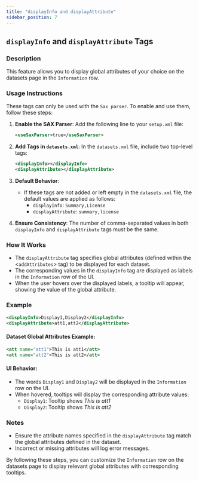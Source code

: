 ```yaml
---
title: "displayInfo and displayAttribute"
sidebar_position: 7
---
```

## `displayInfo` and `displayAttribute` Tags

### Description
This feature allows you to display global attributes of your choice on the datasets page in the `Information` row.

### Usage Instructions
These tags can only be used with the `Sax parser`. To enable and use them, follow these steps:

1. **Enable the SAX Parser**:
   Add the following line to your `setup.xml` file:
   ```xml
   <useSaxParser>true</useSaxParser>
   ```

2. **Add Tags in `datasets.xml`**:
   In the `datasets.xml` file, include two top-level tags:
   ```xml
   <displayInfo></displayInfo>
   <displayAttribute></displayAttribute>
   ```

3. **Default Behavior**:
   - If these tags are not added or left empty in the `datasets.xml` file, the default values are applied as follows:
     - `displayInfo`: `Summary,License`
     - `displayAttribute`: `summary,license`

4. **Ensure Consistency**:
   The number of comma-separated values in both `displayInfo` and `displayAttribute` tags must be the same.

### How It Works
- The `displayAttribute` tag specifies global attributes (defined within the &lt;`addAttributes`&gt; tag) to be displayed for each dataset.
- The corresponding values in the `displayInfo` tag are displayed as labels in the `Information` row of the UI.
- When the user hovers over the displayed labels, a tooltip will appear, showing the value of the global attribute.

### Example
```xml
<displayInfo>Display1,Display2</displayInfo>
<displayAttribute>att1,att2</displayAttribute>
```

#### Dataset Global Attributes Example:
```xml
<att name="att1">This is att1</att>
<att name="att2">This is att2</att>
```

#### UI Behavior:
- The words `Display1` and `Display2` will be displayed in the `Information` row on the UI.
- When hovered, tooltips will display the corresponding attribute values:
  - `Display1`: Tooltip shows _This is att1_
  - `Display2`: Tooltip shows _This is att2_

### Notes
- Ensure the attribute names specified in the `displayAttribute` tag match the global attributes defined in the dataset.
- Incorrect or missing attributes will log error messages.

By following these steps, you can customize the `Information` row on the datasets page to display relevant global attributes with corresponding tooltips.
